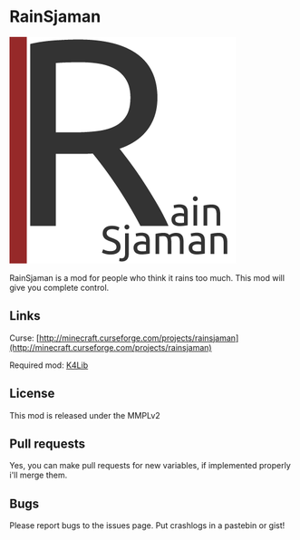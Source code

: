 RainSjaman
=========

![](logo.png)

RainSjaman is a mod for people who think it rains too much. This mod will give you complete control.


## Links ##
Curse: [http://minecraft.curseforge.com/projects/rainsjaman](http://minecraft.curseforge.com/projects/rainsjaman)

Required mod: [K4Lib](http://minecraft.curseforge.com/mc-mods/224740-k4lib)

## License ##
This mod is released under the MMPLv2

## Pull requests ##
Yes, you can make pull requests for new variables, if implemented properly i'll merge them.

## Bugs ##
Please report bugs to the issues page. Put crashlogs in a pastebin or gist!

